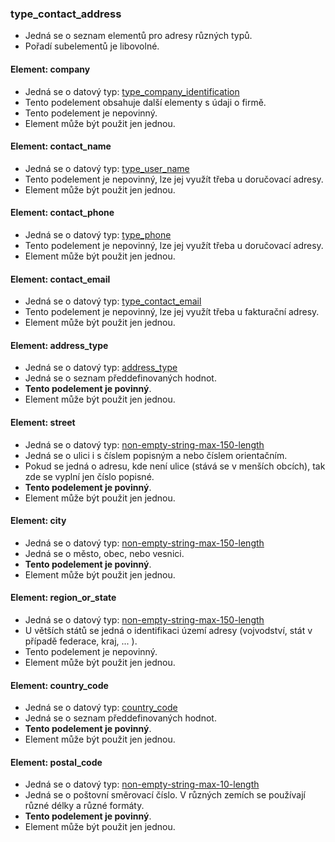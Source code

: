 ### type_contact_address
- Jedná se o seznam elementů pro adresy různých typů.
- Pořadí subelementů je libovolné.

#### Element: company
- Jedná se o datový typ: [type_company_identification](type_company_identification.md)
- Tento podelement obsahuje další elementy s údaji o firmě.
- Tento podelement je nepovinný.
- Element může být použit jen jednou.

#### Element: contact_name 
- Jedná se o datový typ: [type_user_name](type_user_name.md)
- Tento podelement je nepovinný, lze jej využít třeba u doručovací adresy.
- Element může být použit jen jednou.

#### Element: contact_phone 
- Jedná se o datový typ: [type_phone](type_phone.md)
- Tento podelement je nepovinný, lze jej využít třeba u doručovací adresy.
- Element může být použit jen jednou.

#### Element: contact_email 
- Jedná se o datový typ: [type_contact_email](type_contact_email.md)
- Tento podelement je nepovinný, lze jej využít třeba u fakturační adresy.
- Element může být použit jen jednou.

#### Element: address_type 
- Jedná se o datový typ: [address_type](address_type.md)
- Jedná se o seznam předdefinovaných hodnot.
- **Tento podelement je povinný**.
- Element může být použit jen jednou.

#### Element: street
- Jedná se o datový typ: [non-empty-string-max-150-length](non-empty-string-max-150-length.md)
- Jedná se o ulici i s číslem popisným a nebo číslem orientačním.
- Pokud se jedná o adresu, kde není ulice (stává se v menších obcích), tak zde se vyplní jen číslo popisné. 
- **Tento podelement je povinný**.
- Element může být použit jen jednou.

#### Element: city
- Jedná se o datový typ: [non-empty-string-max-150-length](non-empty-string-max-150-length.md)
- Jedná se o město, obec, nebo vesnici.
- **Tento podelement je povinný**.
- Element může být použit jen jednou.

#### Element: region_or_state
- Jedná se o datový typ: [non-empty-string-max-150-length](non-empty-string-max-150-length.md)
- U větších států se jedná o identifikaci území adresy (vojvodství, stát v případě federace, kraj, ... ).
- Tento podelement je nepovinný. 
- Element může být použit jen jednou.

#### Element: country_code 
- Jedná se o datový typ: [country_code](country_code.md)
- Jedná se o seznam předdefinovaných hodnot.
- **Tento podelement je povinný**.
- Element může být použit jen jednou.

#### Element: postal_code
- Jedná se o datový typ: [non-empty-string-max-10-length](non-empty-string-max-10-length.md)
- Jedná se o poštovní směrovací číslo. V různých zemích se používají různé délky a různé formáty.
- **Tento podelement je povinný**.
- Element může být použit jen jednou.
